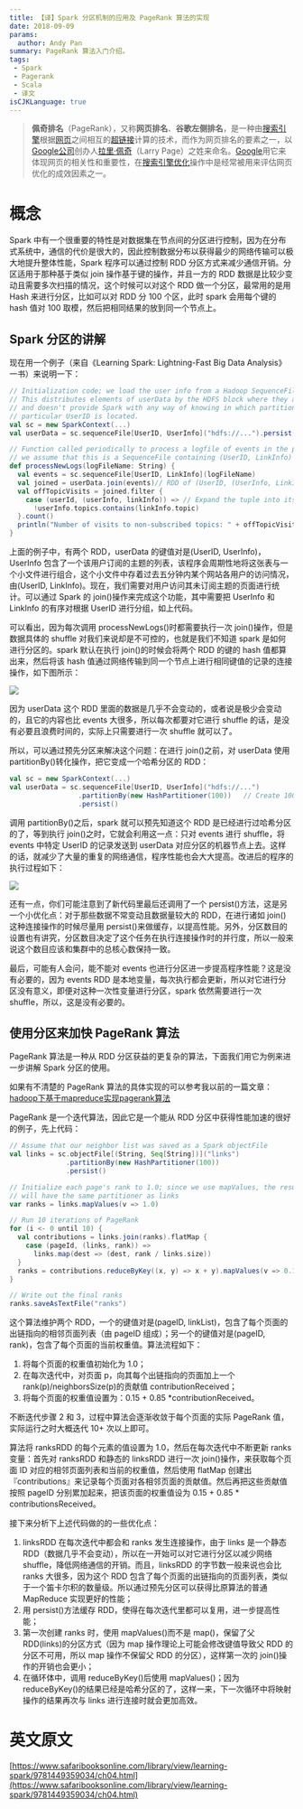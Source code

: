 ```yaml
---
title: 【译】Spark 分区机制的应用及 PageRank 算法的实现
date: 2018-09-09
params:
  author: Andy Pan
summary: PageRank 算法入门介绍。
tags:
 - Spark
 - Pagerank
 - Scala
 - 译文
isCJKLanguage: true
---
```


> **佩奇排名**（PageRank），又称**网页排名**、**谷歌左侧排名**，是一种由[搜索引擎](https://zh.wikipedia.org/wiki/%E6%90%9C%E7%B4%A2%E5%BC%95%E6%93%8E)根据[网页](https://zh.wikipedia.org/wiki/%E7%BD%91%E9%A1%B5)之间相互的[超链接](https://zh.wikipedia.org/wiki/%E8%B6%85%E9%93%BE%E6%8E%A5)计算的技术，而作为网页排名的要素之一，以[Google公司](https://zh.wikipedia.org/wiki/Google%E5%85%AC%E5%8F%B8)创办人[拉里·佩奇](https://zh.wikipedia.org/wiki/%E6%8B%89%E9%87%8C%C2%B7%E4%BD%A9%E5%A5%87)（Larry Page）之姓来命名。[Google](https://zh.wikipedia.org/wiki/Google)用它来体现网页的相关性和重要性，在[搜索引擎优化](https://zh.wikipedia.org/wiki/%E6%90%9C%E7%B4%A2%E5%BC%95%E6%93%8E%E4%BC%98%E5%8C%96)操作中是经常被用来评估网页优化的成效因素之一。

# 概念

Spark 中有一个很重要的特性是对数据集在节点间的分区进行控制，因为在分布式系统中，通信的代价是很大的，因此控制数据分布以获得最少的网络传输可以极大地提升整体性能，Spark 程序可以通过控制 RDD 分区方式来减少通信开销。分区适用于那种基于类似 join 操作基于键的操作，并且一方的 RDD 数据是比较少变动且需要多次扫描的情况，这个时候可以对这个 RDD 做一个分区，最常用的是用 Hash 来进行分区，比如可以对 RDD 分 100 个区，此时 spark 会用每个键的 hash 值对 100 取模，然后把相同结果的放到同一个节点上。

## Spark 分区的讲解

现在用一个例子（来自《Learning Spark: Lightning-Fast Big Data Analysis》一书）来说明一下：

```scala
// Initialization code; we load the user info from a Hadoop SequenceFile on HDFS.
// This distributes elements of userData by the HDFS block where they are found,
// and doesn't provide Spark with any way of knowing in which partition a
// particular UserID is located.
val sc = new SparkContext(...)
val userData = sc.sequenceFile[UserID, UserInfo]("hdfs://...").persist()

// Function called periodically to process a logfile of events in the past 5 minutes;
// we assume that this is a SequenceFile containing (UserID, LinkInfo) pairs.
def processNewLogs(logFileName: String) {
  val events = sc.sequenceFile[UserID, LinkInfo](logFileName)
  val joined = userData.join(events)// RDD of (UserID, (UserInfo, LinkInfo)) pairs
  val offTopicVisits = joined.filter {
    case (userId, (userInfo, linkInfo)) => // Expand the tuple into its components
      !userInfo.topics.contains(linkInfo.topic)
  }.count()
  println("Number of visits to non-subscribed topics: " + offTopicVisits)
}
```

上面的例子中，有两个 RDD，userData 的键值对是(UserID, UserInfo)，UserInfo 包含了一个该用户订阅的主题的列表，该程序会周期性地将这张表与一个小文件进行组合，这个小文件中存着过去五分钟内某个网站各用户的访问情况，由(UserID, LinkInfo)。现在，我们需要对用户访问其未订阅主题的页面进行统计。可以通过 Spark 的 join()操作来完成这个功能，其中需要把 UserInfo 和 LinkInfo 的有序对根据 UserID 进行分组，如上代码。

可以看出，因为每次调用 processNewLogs()时都需要执行一次 join()操作，但是数据具体的 shuffle 对我们来说却是不可控的，也就是我们不知道 spark 是如何进行分区的。spark 默认在执行 join()的时候会将两个 RDD 的键的 hash 值都算出来，然后将该 hash 值通过网络传输到同一个节点上进行相同键值的记录的连接操作，如下图所示：

![](https://www.safaribooksonline.com/library/view/learning-spark/9781449359034/assets/lnsp_0404.png)

因为 userData 这个 RDD 里面的数据是几乎不会变动的，或者说是极少会变动的，且它的内容也比 events 大很多，所以每次都要对它进行 shuffle 的话，是没有必要且浪费时间的，实际上只需要进行一次 shuffle 就可以了。

所以，可以通过预先分区来解决这个问题：在进行 join()之前，对 userData 使用 partitionBy()转化操作，把它变成一个哈希分区的 RDD：

```scala
val sc = new SparkContext(...)
val userData = sc.sequenceFile[UserID, UserInfo]("hdfs://...")
                 .partitionBy(new HashPartitioner(100))   // Create 100 partitions
                 .persist()
```

调用 partitionBy()之后，spark 就可以预先知道这个 RDD 是已经进行过哈希分区的了，等到执行 join()之时，它就会利用这一点：只对 events 进行 shuffle，将 events 中特定 UserID 的记录发送到 userData 对应分区的机器节点上去。这样的话，就减少了大量的重复的网络通信，程序性能也会大大提高。改进后的程序的执行过程如下：

![](https://www.safaribooksonline.com/library/view/learning-spark/9781449359034/assets/lnsp_0405.png)

还有一点，你们可能注意到了新代码里最后还调用了一个 persist()方法，这是另一个小优化点：对于那些数据不常变动且数据量较大的 RDD，在进行诸如 join()这种连接操作的时候尽量用 persist()来做缓存，以提高性能。另外，分区数目的设置也有讲究，分区数目决定了这个任务在执行连接操作时的并行度，所以一般来说这个数目应该和集群中的总核心数保持一致。

最后，可能有人会问，能不能对 events 也进行分区进一步提高程序性能？这是没有必要的，因为 events RDD 是本地变量，每次执行都会更新，所以对它进行分区没有意义，即便对这种一次性变量进行分区，spark 依然需要进行一次 shuffle，所以，这是没有必要的。

## 使用分区来加快 PageRank 算法

PageRank 算法是一种从 RDD 分区获益的更复杂的算法，下面我们用它为例来进一步讲解 Spark 分区的使用。

如果有不清楚的 PageRank 算法的具体实现的可以参考我以前的一篇文章：[hadoop下基于mapreduce实现pagerank算法](https://taohuawu.club/article/9)

PageRank 是一个迭代算法，因此它是一个能从 RDD 分区中获得性能加速的很好的例子，先上代码：

```scala
// Assume that our neighbor list was saved as a Spark objectFile
val links = sc.objectFile[(String, Seq[String])]("links")
              .partitionBy(new HashPartitioner(100))
              .persist()

// Initialize each page's rank to 1.0; since we use mapValues, the resulting RDD
// will have the same partitioner as links
var ranks = links.mapValues(v => 1.0)

// Run 10 iterations of PageRank
for (i <- 0 until 10) {
  val contributions = links.join(ranks).flatMap {
    case (pageId, (links, rank)) =>
      links.map(dest => (dest, rank / links.size))
  }
  ranks = contributions.reduceByKey((x, y) => x + y).mapValues(v => 0.15 + 0.85*v)
}

// Write out the final ranks
ranks.saveAsTextFile("ranks")
```

这个算法维护两个 RDD，一个的键值对是(pageID, linkList)，包含了每个页面的出链指向的相邻页面列表（由 pageID 组成）；另一个的键值对是(pageID, rank)，包含了每个页面的当前权重值。算法流程如下：

1. 将每个页面的权重值初始化为 1.0；
2. 在每次迭代中，对页面 p，向其每个出链指向的页面加上一个 rank(p)/neighborsSize(p)的贡献值 contributionReceived；
3. 将每个页面的权重值设置为：0.15 + 0.85 *contributionReceived。

不断迭代步骤 2 和 3，过程中算法会逐渐收敛于每个页面的实际 PageRank 值，实际运行之时大概迭代 10+ 次以上即可。

算法将 ranksRDD 的每个元素的值设置为 1.0，然后在每次迭代中不断更新 ranks 变量：首先对 ranksRDD 和静态的 linksRDD 进行一次 join()操作，来获取每个页面 ID 对应的相邻页面列表和当前的权重值，然后使用 flatMap 创建出『contributions』来记录每个页面对各相邻页面的贡献值。然后再把这些贡献值按照 pageID 分别累加起来，把该页面的权重值设为 0.15 + 0.85 * contributionsReceived。

接下来分析下上述代码做的的一些优化点：

1. linksRDD 在每次迭代中都会和 ranks 发生连接操作，由于 links 是一个静态 RDD（数据几乎不会变动），所以在一开始可以对它进行分区以减少网络 shuffle，降低网络通信的开销。而且，linksRDD 的字节数一般来说也会比 ranks 大很多，因为这个 RDD 包含了每个页面的出链指向的页面列表，类似于一个笛卡尔积的数量级。所以通过预先分区可以获得比原算法的普通 MapReduce 实现更好的性能；
2. 用 persist()方法缓存 RDD，使得在每次迭代里都可以复用，进一步提高性能；
3. 第一次创建 ranks 时，使用 mapValues()而不是 map()，保留了父 RDD(links)的分区方式（因为 map 操作理论上可能会修改键值导致父 RDD 的分区不可用，所以 map 操作不保留父 RDD 的分区），这样第一次的 join()操作的开销也会更小；
4. 在循环体中，调用 reduceByKey()后使用 mapValues()；因为 reduceByKey()的结果已经是哈希分区的了，这样一来，下一次循环中将映射操作的结果再次与 links 进行连接时就会更加高效。

# 英文原文

[https://www.safaribooksonline.com/library/view/learning-spark/9781449359034/ch04.html](https://www.safaribooksonline.com/library/view/learning-spark/9781449359034/ch04.html)


